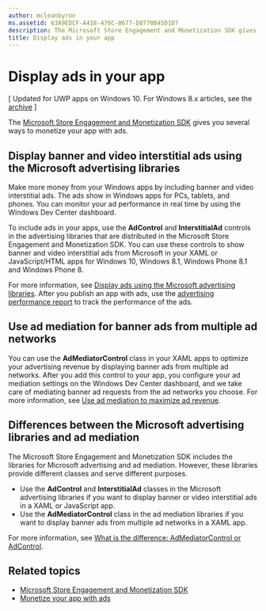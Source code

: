 ```yaml
---
author: mcleanbyron
ms.assetid: 63A9EDCF-A418-476C-8677-D8770B45D1D7
description: The Microsoft Store Engagement and Monetization SDK gives you several ways to monetize your app with ads.
title: Display ads in your app
---
```


# Display ads in your app


\[ Updated for UWP apps on Windows 10. For Windows 8.x articles, see the [archive](http://go.microsoft.com/fwlink/p/?linkid=619132) \]

The [Microsoft Store Engagement and Monetization SDK](monetize-your-app-with-the-microsoft-store-engagement-and-monetization-sdk.md) gives you several ways to monetize your app with ads.

## Display banner and video interstitial ads using the Microsoft advertising libraries

Make more money from your Windows apps by including banner and video interstitial ads. The ads show in Windows apps for PCs, tablets, and phones. You can monitor your ad performance in real time by using the Windows Dev Center dashboard.

To include ads in your apps, use the **AdControl** and **InterstitialAd** controls in the advertising libraries that are distributed in the Microsoft Store Engagement and Monetization SDK. You can use these controls to show banner and video interstitial ads from Microsoft in your XAML or JavaScript/HTML apps for Windows 10, Windows 8.1, Windows Phone 8.1 and Windows Phone 8.

For more information, see [Display ads using the Microsoft advertising libraries](display-ads-using-the-microsoft-advertising-libraries.md). After you publish an app with ads, use the [advertising performance report](../publish/advertising-performance-report.md) to track the performance of the ads.                                           

## Use ad mediation for banner ads from multiple ad networks

You can use the **AdMediatorControl** class in your XAML apps to optimize your advertising revenue by displaying banner ads from multiple ad networks. After you add this control to your app, you configure your ad mediation settings on the Windows Dev Center dashboard, and we take care of mediating banner ad requests from the ad networks you choose. For more information, see [Use ad mediation to maximize ad revenue](use-ad-mediation-to-maximize-revenue.md).

## Differences between the Microsoft advertising libraries and ad mediation

The Microsoft Store Engagement and Monetization SDK includes the libraries for Microsoft advertising and ad mediation. However, these libraries provide different classes and serve different purposes.

* Use the **AdControl** and **InterstitialAd** classes in the Microsoft advertising libraries if you want to display banner or video interstitial ads in a XAML or JavaScript app.
* Use the **AdMediatorControl** class in the ad mediation libraries if you want to display banner ads from multiple ad networks in a XAML app.

For more information, see [What is the difference: AdMediatorControl or AdControl](what-is-the-difference-admediatorcontrol-or-adcontrol.md).

## Related topics

* [Microsoft Store Engagement and Monetization SDK](monetize-your-app-with-the-microsoft-store-engagement-and-monetization-sdk.md)
* [Monetize your app with ads]( http://go.microsoft.com/fwlink/p/?LinkId=699559)
